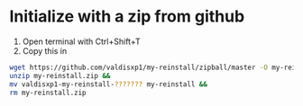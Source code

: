 # Initialize with a zip from github
1. Open terminal with Ctrl+Shift+T
2. Copy this in
```bash
wget https://github.com/valdisxp1/my-reinstall/zipball/master -O my-reinstall.zip &&
unzip my-reinstall.zip &&
mv valdisxp1-my-reinstall-??????? my-reinstall &&
rm my-reinstall.zip
```
